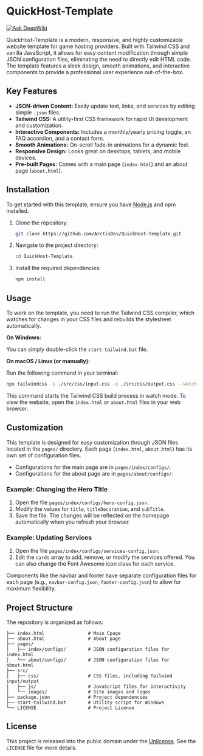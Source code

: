 # QuickHost-Template
[![Ask DeepWiki](https://devin.ai/assets/askdeepwiki.png)](https://deepwiki.com/ArctisDev/QuickHost-Template)

QuickHost-Template is a modern, responsive, and highly customizable website template for game hosting providers. Built with Tailwind CSS and vanilla JavaScript, it allows for easy content modification through simple JSON configuration files, eliminating the need to directly edit HTML code. The template features a sleek design, smooth animations, and interactive components to provide a professional user experience out-of-the-box.

## Key Features

-   **JSON-driven Content:** Easily update text, links, and services by editing simple `.json` files.
-   **Tailwind CSS:** A utility-first CSS framework for rapid UI development and customization.
-   **Interactive Components:** Includes a monthly/yearly pricing toggle, an FAQ accordion, and a contact form.
-   **Smooth Animations:** On-scroll fade-in animations for a dynamic feel.
-   **Responsive Design:** Looks great on desktops, tablets, and mobile devices.
-   **Pre-built Pages:** Comes with a main page (`index.html`) and an about page (`about.html`).

## Installation

To get started with this template, ensure you have [Node.js](https://nodejs.org/) and npm installed.

1.  Clone the repository:
    ```bash
    git clone https://github.com/ArctisDev/QuickHost-Template.git
    ```

2.  Navigate to the project directory:
    ```bash
    cd QuickHost-Template
    ```

3.  Install the required dependencies:
    ```bash
    npm install
    ```

## Usage

To work on the template, you need to run the Tailwind CSS compiler, which watches for changes in your CSS files and rebuilds the stylesheet automatically.

**On Windows:**

You can simply double-click the `start-tailwind.bat` file.

**On macOS / Linux (or manually):**

Run the following command in your terminal:
```bash
npx tailwindcss -i ./src/css/input.css -o ./src/css/output.css --watch
```

This command starts the Tailwind CSS build process in watch mode. To view the website, open the `index.html` or `about.html` files in your web browser.

## Customization

This template is designed for easy customization through JSON files located in the `pages/` directory. Each page (`index.html`, `about.html`) has its own set of configuration files.

-   Configurations for the main page are in `pages/index/configs/`.
-   Configurations for the about page are in `pages/about/configs/`.

### Example: Changing the Hero Title

1.  Open the file `pages/index/configs/hero-config.json`.
2.  Modify the values for `title`, `titleDecoration`, and `subTitle`.
3.  Save the file. The changes will be reflected on the homepage automatically when you refresh your browser.

### Example: Updating Services

1.  Open the file `pages/index/configs/services-config.json`.
2.  Edit the `cards` array to add, remove, or modify the services offered. You can also change the Font Awesome icon class for each service.

Components like the navbar and footer have separate configuration files for each page (e.g., `navbar-config.json`, `footer-config.json`) to allow for maximum flexibility.

## Project Structure

The repository is organized as follows:

```
├── index.html                # Main Cpage
├── about.html                # About page
├── pages/
│   ├── index/configs/        # JSON configuration files for index.html
│   └── about/configs/        # JSON configuration files for about.html
├── src/
│   ├── css/                  # CSS files, including Tailwind input/output
│   ├── js/                   # JavaScript files for interactivity
│   └── images/               # Site images and logos
├── package.json              # Project dependencies
├── start-tailwind.bat        # Utility script for Windows
└── LICENSE                   # Project License
```

## License

This project is released into the public domain under the [Unlicense](https://unlicense.org/). See the `LICENSE` file for more details.
